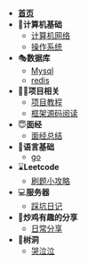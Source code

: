 - [**首页**](README)
- 🎨**计算机基础**
  - [计算机网络](计算机基础/)
  - [操作系统](计算机基础/)
- 🎭**数据库**
  - [Mysql](database/mysql/)
  - [redis](database/redis/)
- 🐱‍🏍**项目相关**
  - [项目教程](项目相关/项目教程/)
  - [框架源码阅读](项目相关/框架源码阅读/)
- 😇**面经**
  - [面经总结](面经/)
- 📜**语言基础**
  - [go](语言基础/go/)
- ⌛**Leetcode**
  - [刷题小攻略](Leetcode/)
- 💻**服务器**
  - [踩坑日记](服务器/)
- 🤪**炒鸡有趣的分享**
  - [日常分享](炒鸡有趣/)
- 🥴**树洞**
  - [哭泣泣](./树洞/计划.md)
